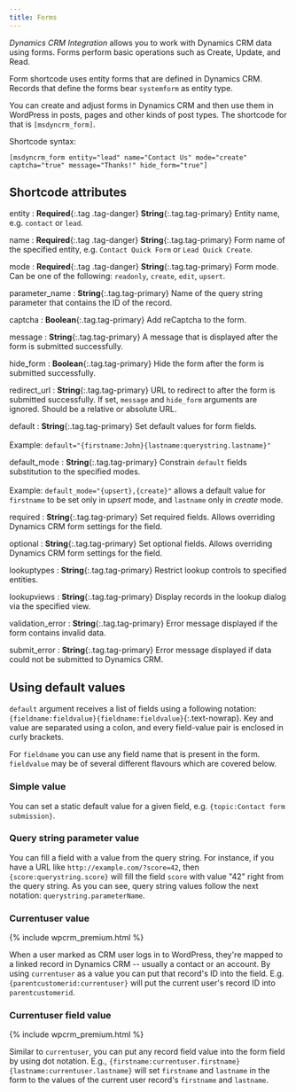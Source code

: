 ```yaml
---
title: Forms
---
```


*Dynamics CRM Integration* allows you to work with Dynamics CRM data using forms. Forms perform basic operations such as Create, Update, and Read.

Form shortcode uses entity forms that are defined in Dynamics CRM. Records that define the forms bear `systemform` as entity type.

You can create and adjust forms in Dynamics CRM and then use them in WordPress in posts, pages and other kinds of post types. The shortcode for that is `[msdyncrm_form]`.

Shortcode syntax:

```
[msdyncrm_form entity="lead" name="Contact Us" mode="create" captcha="true" message="Thanks!" hide_form="true"]
```

## Shortcode attributes

entity
: **Required**{:.tag .tag-danger} **String**{:.tag.tag-primary} Entity name, e.g. `contact` or `lead`.

name
: **Required**{:.tag .tag-danger} **String**{:.tag.tag-primary} Form name of the specified entity, e.g. `Contact Quick Form` or `Lead Quick Create`.

mode
: **Required**{:.tag .tag-danger} **String**{:.tag.tag-primary} Form mode. Can be one of the following: `readonly`, `create`, `edit`, `upsert`.

parameter_name
: **String**{:.tag.tag-primary} Name of the query string parameter that contains the ID of the record.

captcha
: **Boolean**{:.tag.tag-primary} Add reCaptcha to the form.

message
: **String**{:.tag.tag-primary} A message that is displayed after the form is submitted successfully.

hide_form
: **Boolean**{:.tag.tag-primary} Hide the form after the form is submitted successfully.

redirect_url
: **String**{:.tag.tag-primary} URL to redirect to after the form is submitted successfully. If set, `message` and `hide_form` arguments are ignored. Should be a relative or absolute URL.

default
: **String**{:.tag.tag-primary} Set default values for form fields.<br><br>
Example: `default="{firstname:John}{lastname:querystring.lastname}"`

default_mode
: **String**{:.tag.tag-primary} Constrain `default` fields substitution to the specified modes.<br><br>
Example: `default_mode="{upsert},{create}"` allows a default value for `firstname` to be set only in *upsert* mode, and `lastname` only in *create* mode.

required
: **String**{:.tag.tag-primary} Set required fields. Allows overriding Dynamics CRM form settings for the field.

optional
: **String**{:.tag.tag-primary} Set optional fields. Allows overriding Dynamics CRM form settings for the field.

lookuptypes
: **String**{:.tag.tag-primary} Restrict lookup controls to specified entities.

lookupviews
: **String**{:.tag.tag-primary} Display records in the lookup dialog via the specified view.

validation_error
: **String**{:.tag.tag-primary} Error message displayed if the form contains invalid data.

submit_error
: **String**{:.tag.tag-primary} Error message displayed if data could not be submitted to Dynamics CRM.

## Using default values

`default` argument receives a list of fields using a following notation: `{fieldname:fieldvalue}{fieldname:fieldvalue}`{:.text-nowrap}. Key and value are separated using a colon, and every field-value pair is enclosed in curly brackets.

For `fieldname` you can use any field name that is present in the form. `fieldvalue` may be of several different flavours which are covered below.

### Simple value

You can set a static default value for a given field, e.g. `{topic:Contact form submission}`.

### Query string parameter value

You can fill a field with a value from the query string. For instance, if you have a URL like `http://example.com/?score=42`, then `{score:querystring.score}` will fill the field `score` with value "42" right from the query string. As you can see, query string values follow the next notation: `querystring.parameterName`.

### Currentuser value

{% include wpcrm_premium.html %}

When a user marked as CRM user logs in to WordPress, they're mapped to a linked record in Dynamics CRM -- usually a contact or an account. By using `currentuser` as a value you can put that record's ID into the field. E.g. `{parentcustomerid:currentuser}` will put the current user's record ID into `parentcustomerid`.

### Currentuser field value

{% include wpcrm_premium.html %}

Similar to `currentuser`, you can put any record field value into the form field by using dot notation. E.g., `{firstname:currentuser.firstname}{lastname:currentuser.lastname}` will set `firstname` and `lastname` in the form to the values of the current user record's `firstname` and `lastname`.
